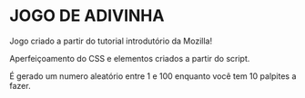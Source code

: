 # JOGO DE ADIVINHA

Jogo criado a partir do tutorial introdutório da Mozilla! 

Aperfeiçoamento do CSS e elementos criados a partir do script. 

É gerado um numero aleatório entre 1 e 100 enquanto você tem 10 palpites a fazer. 
